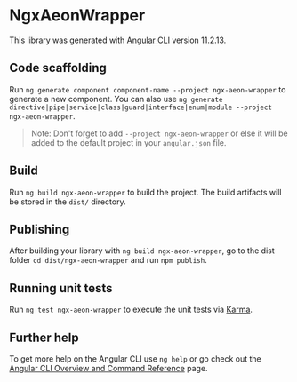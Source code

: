 # NgxAeonWrapper

This library was generated with [Angular CLI](https://github.com/angular/angular-cli) version 11.2.13.

## Code scaffolding

Run `ng generate component component-name --project ngx-aeon-wrapper` to generate a new component. You can also use `ng generate directive|pipe|service|class|guard|interface|enum|module --project ngx-aeon-wrapper`.
> Note: Don't forget to add `--project ngx-aeon-wrapper` or else it will be added to the default project in your `angular.json` file. 

## Build

Run `ng build ngx-aeon-wrapper` to build the project. The build artifacts will be stored in the `dist/` directory.

## Publishing

After building your library with `ng build ngx-aeon-wrapper`, go to the dist folder `cd dist/ngx-aeon-wrapper` and run `npm publish`.

## Running unit tests

Run `ng test ngx-aeon-wrapper` to execute the unit tests via [Karma](https://karma-runner.github.io).

## Further help

To get more help on the Angular CLI use `ng help` or go check out the [Angular CLI Overview and Command Reference](https://angular.io/cli) page.
